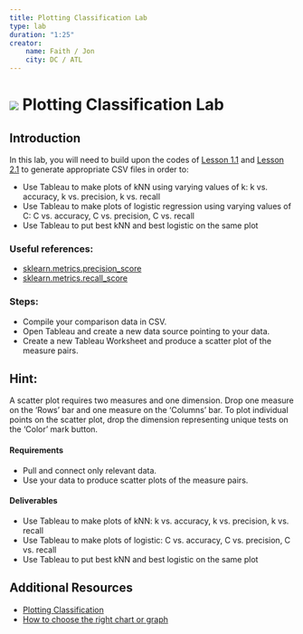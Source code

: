 ```yaml
---
title: Plotting Classification Lab
type: lab
duration: "1:25"
creator:
    name: Faith / Jon
    city: DC / ATL
---
```


# ![](https://ga-dash.s3.amazonaws.com/production/assets/logo-9f88ae6c9c3871690e33280fcf557f33.png) Plotting Classification Lab

## Introduction

In this lab, you will need to build upon the codes of [Lesson 1.1](https://github.com/ga-students/DSI-HK-1/tree/master/classes/week-04/1.1-lesson/code/solution-code) and [Lesson 2.1](https://github.com/ga-students/DSI-HK-1/tree/master/classes/week-04/2.2-lab) to generate appropriate CSV files in order to:
* Use Tableau to make plots of kNN using varying values of k: k vs. accuracy, k vs. precision, k vs. recall
* Use Tableau to make plots of logistic regression using varying values of C: C vs. accuracy, C vs. precision, C vs. recall
* Use Tableau to put best kNN and best logistic on the same plot

### Useful references:
* [sklearn.metrics.precision_score](http://scikit-learn.org/stable/modules/generated/sklearn.metrics.precision_score.html)
* [sklearn.metrics.recall_score](http://scikit-learn.org/stable/modules/generated/sklearn.metrics.recall_score.html)

### Steps:
- Compile your comparison data in CSV.
- Open Tableau and create a new data source pointing to your data.
- Create a new Tableau Worksheet and produce a scatter plot of the measure pairs.

## Hint:
A scatter plot requires two measures and one dimension. Drop one measure on the ‘Rows’ bar and one measure on the ‘Columns’ bar. To plot individual points on the scatter plot, drop the dimension representing unique tests on the ‘Color’ mark button.

#### Requirements

- Pull and connect only relevant data.
- Use your data to produce scatter plots of the measure pairs.

#### Deliverables

- Use Tableau to make plots of kNN: k vs. accuracy, k vs. precision, k vs. recall
- Use Tableau to make plots of logistic: C vs. accuracy, C vs. precision, C vs. recall
- Use Tableau to put best kNN and best logistic on the same plot

## Additional Resources
- [Plotting Classification](http://www.mathworks.com/help/stats/examples/classification.html?requestedDomain=www.mathworks.com)
- [How to choose the right chart or graph](http://www.tableau.com/learn/whitepapers/which-chart-or-graph-is-right-for-you)
